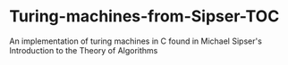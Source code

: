 # Turing-machines-from-Sipser-TOC
An implementation of turing machines in C found in Michael Sipser's Introduction to the Theory of Algorithms
